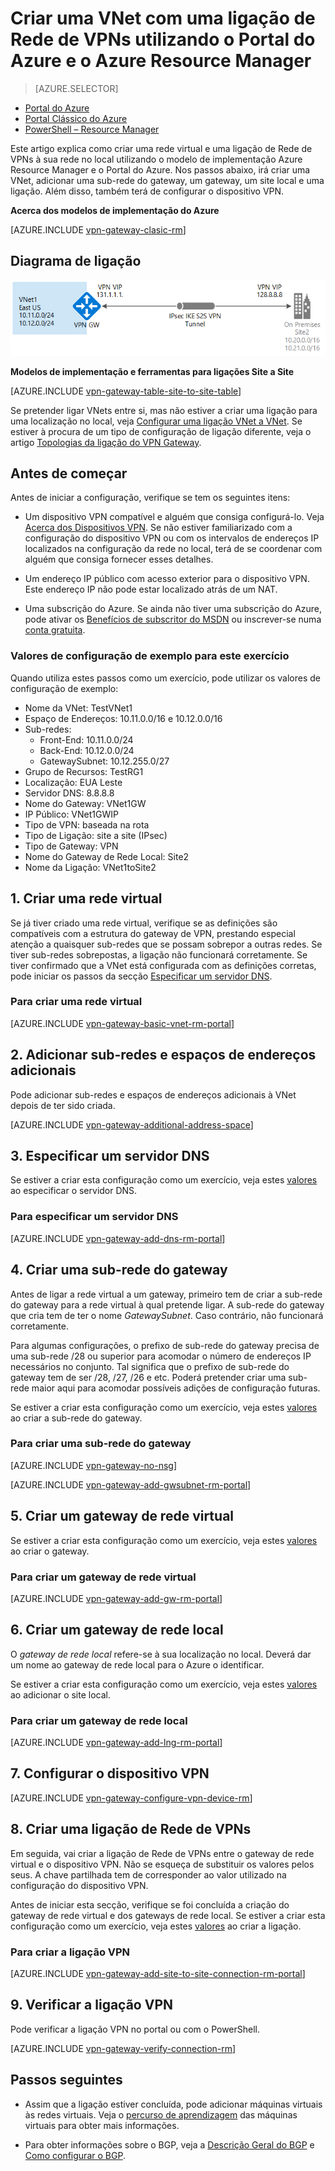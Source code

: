 <properties
   pageTitle="Criar uma rede virtual com uma ligação de Rede de VPNs utilizando o Azure Resource Manager e o Portal do Azure | Microsoft Azure"
   description="Este artigo explica como criar uma VNet com o modelo Resource Manager e como ligá-la à sua rede local no local através de uma ligação de gateway de VPN S2S."
   services="vpn-gateway"
   documentationCenter="na"
   authors="cherylmc"
   manager="carmonm"
   editor=""
   tags="azure-resource-manager"/>

<tags
   ms.service="vpn-gateway"
   ms.devlang="na"
   ms.topic="hero-article"
   ms.tgt_pltfrm="na"
   ms.workload="infrastructure-services"
   ms.date="05/13/2016"
   ms.author="cherylmc"/>

# Criar uma VNet com uma ligação de Rede de VPNs utilizando o Portal do Azure e o Azure Resource Manager

> [AZURE.SELECTOR]
- [Portal do Azure](vpn-gateway-howto-site-to-site-resource-manager-portal.md)
- [Portal Clássico do Azure](vpn-gateway-site-to-site-create.md)
- [PowerShell – Resource Manager](vpn-gateway-create-site-to-site-rm-powershell.md)


Este artigo explica como criar uma rede virtual e uma ligação de Rede de VPNs à sua rede no local utilizando o modelo de implementação Azure Resource Manager e o Portal do Azure. Nos passos abaixo, irá criar uma VNet, adicionar uma sub-rede do gateway, um gateway, um site local e uma ligação. Além disso, também terá de configurar o dispositivo VPN. 



**Acerca dos modelos de implementação do Azure**

[AZURE.INCLUDE [vpn-gateway-clasic-rm](../../includes/vpn-gateway-classic-rm-include.md)] 

## Diagrama de ligação

![Site a Site](./media/vpn-gateway-howto-site-to-site-resource-manager-portal/site2site.png)

**Modelos de implementação e ferramentas para ligações Site a Site**

[AZURE.INCLUDE [vpn-gateway-table-site-to-site-table](../../includes/vpn-gateway-table-site-to-site-include.md)] 

Se pretender ligar VNets entre si, mas não estiver a criar uma ligação para uma localização no local, veja [Configurar uma ligação VNet a VNet](vpn-gateway-vnet-vnet-rm-ps.md). Se estiver à procura de um tipo de configuração de ligação diferente, veja o artigo [Topologias da ligação do VPN Gateway](vpn-gateway-topology.md).

## Antes de começar

Antes de iniciar a configuração, verifique se tem os seguintes itens:

- Um dispositivo VPN compatível e alguém que consiga configurá-lo. Veja [Acerca dos Dispositivos VPN](vpn-gateway-about-vpn-devices.md). Se não estiver familiarizado com a configuração do dispositivo VPN ou com os intervalos de endereços IP localizados na configuração da rede no local, terá de se coordenar com alguém que consiga fornecer esses detalhes.

- Um endereço IP público com acesso exterior para o dispositivo VPN. Este endereço IP não pode estar localizado atrás de um NAT.
    
- Uma subscrição do Azure. Se ainda não tiver uma subscrição do Azure, pode ativar os [Benefícios de subscritor do MSDN](http://azure.microsoft.com/pricing/member-offers/msdn-benefits-details/) ou inscrever-se numa [conta gratuita](http://azure.microsoft.com/pricing/free-trial/).

### <a name="values"></a>Valores de configuração de exemplo para este exercício


Quando utiliza estes passos como um exercício, pode utilizar os valores de configuração de exemplo:

- Nome da VNet: TestVNet1
- Espaço de Endereços: 10.11.0.0/16 e 10.12.0.0/16
- Sub-redes: 
    - Front-End: 10.11.0.0/24
    - Back-End: 10.12.0.0/24
    - GatewaySubnet: 10.12.255.0/27
- Grupo de Recursos: TestRG1
- Localização: EUA Leste
- Servidor DNS: 8.8.8.8
- Nome do Gateway: VNet1GW
- IP Público: VNet1GWIP
- Tipo de VPN: baseada na rota
- Tipo de Ligação: site a site (IPsec)
- Tipo de Gateway: VPN
- Nome do Gateway de Rede Local: Site2
- Nome da Ligação: VNet1toSite2



## 1. Criar uma rede virtual 

Se já tiver criado uma rede virtual, verifique se as definições são compatíveis com a estrutura do gateway de VPN, prestando especial atenção a quaisquer sub-redes que se possam sobrepor a outras redes. Se tiver sub-redes sobrepostas, a ligação não funcionará corretamente. Se tiver confirmado que a VNet está configurada com as definições corretas, pode iniciar os passos da secção [Especificar um servidor DNS](#dns).

### Para criar uma rede virtual

[AZURE.INCLUDE [vpn-gateway-basic-vnet-rm-portal](../../includes/vpn-gateway-basic-vnet-rm-portal-include.md)]  

## 2. Adicionar sub-redes e espaços de endereços adicionais

Pode adicionar sub-redes e espaços de endereços adicionais à VNet depois de ter sido criada.

[AZURE.INCLUDE [vpn-gateway-additional-address-space](../../includes/vpn-gateway-additional-address-space-include.md)] 

## <a name="dns"></a>3. Especificar um servidor DNS

Se estiver a criar esta configuração como um exercício, veja estes [valores](#values) ao especificar o servidor DNS.

### Para especificar um servidor DNS

[AZURE.INCLUDE [vpn-gateway-add-dns-rm-portal](../../includes/vpn-gateway-add-dns-rm-portal-include.md)]

## 4. Criar uma sub-rede do gateway

Antes de ligar a rede virtual a um gateway, primeiro tem de criar a sub-rede do gateway para a rede virtual à qual pretende ligar. A sub-rede do gateway que cria tem de ter o nome *GatewaySubnet*. Caso contrário, não funcionará corretamente. 

Para algumas configurações, o prefixo de sub-rede do gateway precisa de uma sub-rede /28 ou superior para acomodar o número de endereços IP necessários no conjunto. Tal significa que o prefixo de sub-rede do gateway tem de ser /28, /27, /26 e etc. Poderá pretender criar uma sub-rede maior aqui para acomodar possíveis adições de configuração futuras.

Se estiver a criar esta configuração como um exercício, veja estes [valores](#values) ao criar a sub-rede do gateway.

### Para criar uma sub-rede do gateway

[AZURE.INCLUDE [vpn-gateway-no-nsg](../../includes/vpn-gateway-no-nsg-include.md)] 

[AZURE.INCLUDE [vpn-gateway-add-gwsubnet-rm-portal](../../includes/vpn-gateway-add-gwsubnet-rm-portal-include.md)]

## 5. Criar um gateway de rede virtual

Se estiver a criar esta configuração como um exercício, veja estes [valores](#values) ao criar o gateway.

### Para criar um gateway de rede virtual

[AZURE.INCLUDE [vpn-gateway-add-gw-rm-portal](../../includes/vpn-gateway-add-gw-rm-portal-include.md)]

## 6. Criar um gateway de rede local

O *gateway de rede local* refere-se à sua localização no local. Deverá dar um nome ao gateway de rede local para o Azure o identificar. 

Se estiver a criar esta configuração como um exercício, veja estes [valores](#values) ao adicionar o site local.

### Para criar um gateway de rede local

[AZURE.INCLUDE [vpn-gateway-add-lng-rm-portal](../../includes/vpn-gateway-add-lng-rm-portal-include.md)]

## 7. Configurar o dispositivo VPN

[AZURE.INCLUDE [vpn-gateway-configure-vpn-device-rm](../../includes/vpn-gateway-configure-vpn-device-rm-include.md)]

## 8. Criar uma ligação de Rede de VPNs

Em seguida, vai criar a ligação de Rede de VPNs entre o gateway de rede virtual e o dispositivo VPN. Não se esqueça de substituir os valores pelos seus. A chave partilhada tem de corresponder ao valor utilizado na configuração do dispositivo VPN. 

Antes de iniciar esta secção, verifique se foi concluída a criação do gateway de rede virtual e dos gateways de rede local. Se estiver a criar esta configuração como um exercício, veja estes [valores](#values) ao criar a ligação.

### Para criar a ligação VPN


[AZURE.INCLUDE [vpn-gateway-add-site-to-site-connection-rm-portal](../../includes/vpn-gateway-add-site-to-site-connection-rm-portal-include.md)]

## 9. Verificar a ligação VPN

Pode verificar a ligação VPN no portal ou com o PowerShell.

[AZURE.INCLUDE [vpn-gateway-verify-connection-rm](../../includes/vpn-gateway-verify-connection-rm-include.md)]

## Passos seguintes

- Assim que a ligação estiver concluída, pode adicionar máquinas virtuais às redes virtuais. Veja o [percurso de aprendizagem](https://azure.microsoft.com/documentation/learning-paths/virtual-machines) das máquinas virtuais para obter mais informações.

- Para obter informações sobre o BGP, veja a [Descrição Geral do BGP](vpn-gateway-bgp-overview.md) e [Como configurar o BGP](vpn-gateway-bgp-resource-manager-ps.md).



<!--HONumber=Jun16_HO2-->


